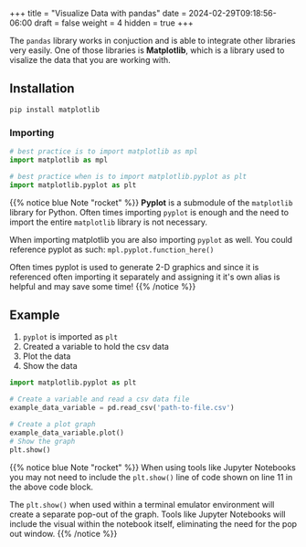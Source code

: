 +++
title = "Visualize Data with pandas"
date = 2024-02-29T09:18:56-06:00
draft = false
weight = 4
hidden = true
+++

The `pandas` library works in conjuction and is able to integrate other libraries very easily. One of those libraries is **Matplotlib**, which is a library used to visalize the data that you are working with.

## Installation

```console
pip install matplotlib
```

### Importing

```python
# best practice is to import matplotlib as mpl
import matplotlib as mpl
```

```python
# best practice when is to import matplotlib.pyplot as plt
import matplotlib.pyplot as plt
```

{{% notice blue Note "rocket" %}}
**Pyplot** is a submodule of the `matplotlib` library for Python. Often times importing `pyplot` is enough and the need to import the entire `matplotlib` library is not necessary.

When importing matplotlib you are also importing `pyplot` as well. You could reference pyplot as such: `mpl.pyplot.function_here()`

Often times pyplot is used to generate 2-D graphics and since it is referenced often importing it separately and assigning it it's own alias is helpful and may save some time!
{{% /notice %}}

## Example

1. `pyplot` is imported as `plt`
1. Created a variable to hold the csv data
1. Plot the data
1. Show the data

```python {linenos=table}
import matplotlib.pyplot as plt

# Create a variable and read a csv data file
example_data_variable = pd.read_csv('path-to-file.csv')

# Create a plot graph
example_data_variable.plot()
# Show the graph
plt.show()
```

{{% notice blue Note "rocket" %}}
When using tools like Jupyter Notebooks you may not need to include the `plt.show()` line of code shown on line 11 in the above code block. 

The `plt.show()` when used within a terminal emulator environment will create a separate pop-out of the graph. Tools like Jupyter Notebooks will include the visual within the notebook itself, eliminating the need for the pop out window.
{{% /notice %}}